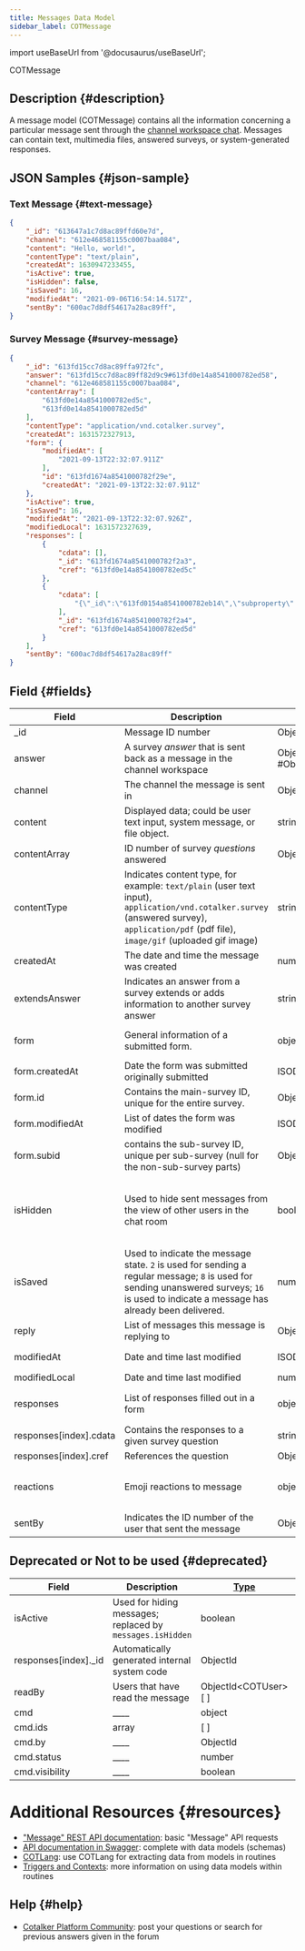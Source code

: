 ```yaml
---
title: Messages Data Model
sidebar_label: COTMessage
---
```

import useBaseUrl from '@docusaurus/useBaseUrl';

<span className="hero__subtitle">COTMessage</span>

## Description {#description}

A message model (COTMessage) contains all the information concerning a particular message sent through the [channel workspace chat](/docs/documentation/client/channels#channel-workspace-layout). Messages can contain text, multimedia files, answered surveys, or system-generated responses.



## JSON Samples {#json-sample}

### Text Message {#text-message}
```json
{
    "_id": "613647a1c7d8ac89ffd60e7d",
    "channel": "612e468581155c0007baa084",
    "content": "Hello, world!",
    "contentType": "text/plain",
    "createdAt": 1630947233455,
    "isActive": true,
    "isHidden": false,
    "isSaved": 16,
    "modifiedAt": "2021-09-06T16:54:14.517Z",
    "sentBy": "600ac7d8df54617a28ac89ff",
}
```

### Survey Message {#survey-message}
```json
{
    "_id": "613fd15cc7d8ac89ffa972fc",
    "answer": "613fd15cc7d8ac89ff82d9c9#613fd0e14a8541000782ed58",
    "channel": "612e468581155c0007baa084",
    "contentArray": [
        "613fd0e14a8541000782ed5c",
        "613fd0e14a8541000782ed5d"
    ],
    "contentType": "application/vnd.cotalker.survey",
    "createdAt": 1631572327913,
    "form": {
        "modifiedAt": [
            "2021-09-13T22:32:07.911Z"
        ],
        "id": "613fd1674a8541000782f29e",
        "createdAt": "2021-09-13T22:32:07.911Z"
    },
    "isActive": true,
    "isSaved": 16,
    "modifiedAt": "2021-09-13T22:32:07.926Z",
    "modifiedLocal": 1631572327639,
    "responses": [
        {
            "cdata": [],
            "_id": "613fd1674a8541000782f2a3",
            "cref": "613fd0e14a8541000782ed5c"
        },
        {
            "cdata": [
                "{\"_id\":\"613fd0154a8541000782eb14\",\"subproperty\":[],\"isActive\":true,\"name\":{\"code\":\"nyc_00\",\"display\":\"New York\"},\"propertyType\":\"location\",\"company\":\"600ac7d8df5461626aac89c0\",\"createdAt\":\"2021-09-13T22:26:29.673Z\",\"modifiedAt\":\"2021-09-13T22:26:29.686Z\"}"
            ],
            "_id": "613fd1674a8541000782f2a4",
            "cref": "613fd0e14a8541000782ed5d"
        }
    ],
    "sentBy": "600ac7d8df54617a28ac89ff"
}
```



## Field {#fields}

| Field | Description | [Type](/docs/documentation/models/overview_model#data-types) | Notes |
| ----  | ---- | ----------- | ----  |
| \_id | Message ID number | ObjectId<COTMessage\> | |
| answer | A survey _answer_ that is sent back as a message in the channel workspace | ObjectId<COTAnswer.uuid\> #ObjectId<COTSurvey\> | [Answers Model](/docs/documentation/models/surveys/model_answers), [Survey Model](/docs/documentation/models/surveys/model_surveys) |
| channel | The channel the message is sent in | ObjectId<COTChannel\> | [Channel Model](/docs/documentation/models/communication/model_channels) |
| content | Displayed data; could be user text input, system message, or file object. | string | Required. For details, go to [COTMessageContentType](/docs/documentation/models/communication/model_messageContent). |
| contentArray | ID number of survey _questions_ answered | ObjectId<COTQuestion\>[ ] | [Question Model](/docs/documentation/models/surveys/model_questions) |
| contentType | Indicates content type, for example: `text/plain` (user text input), `application/vnd.cotalker.survey` (answered survey), `application/pdf` (pdf file), `image/gif` (uploaded gif image) | string | Required. For details, go to [COTMessageContentType](/docs/documentation/models/communication/model_messageContent). |
| createdAt | The date and time the message was created | number | Unix epoch time format |
| extendsAnswer | Indicates an answer from a survey extends or adds information to another survey answer | string | Superseded by [COTQuestion](/docs/documentation/models/surveys/model_questions) Content Type `survey+survey`. See also [Survey Component](/docs/documentation/admin/survey/components/survey). |
| form | General information of a submitted form. | object | A copy of the question responses can be found in `messages.responses` |
| form.createdAt | Date the form was submitted originally submitted | ISODate | YYYY-MM-DDTHH:mm:ss.SSSZ |
| form.id | Contains the main-survey ID, unique for the entire survey. | ObjectId | |
| form.modifiedAt | List of dates the form was modified | ISODate[ ] | YYYY-MM-DDTHH:mm:ss.SSSZ  |
| form.subid | contains the sub-survey ID, unique per sub-survey (null for the non-sub-survey parts) | ObjectId | |
| isHidden | Used to hide sent messages from the view of other users in the chat room | boolean | When users choose to delete a message from the channel's workspace, this option is set to `true`; messages are never truly deleted, just hidden. |
| isSaved | Used to indicate the message state. `2` is used for sending a regular message; `8` is used for sending unanswered surveys; `16` is used to indicate a message has already been delivered. | number | Use with precaution; consult the [Cotalker Platform Community](https://github.com/Cotalker/documentation/discussions) for further details |
| reply | List of messages this message is replying to | ObjectID<COTMessage\>[ ] | |
| modifiedAt | Date and time last modified | ISODate | YYYY-MM-DDTHH:mm:ss.SSSZ  |
| modifiedLocal | Date and time last modified | number | Unix epoch time format |
| responses | List of responses filled out in a form | object[ ] | Check `message.form` for the forms identification data | 
| responses[index].cdata | Contains the responses to a given survey question | string[ ] | |
| responses[index].cref | References the question | ObjectId<COTQuestion\> | [Question Model](/docs/documentation/models/surveys/model_questions) |
| reactions | Emoji reactions to message | object | Emojis used on message appear as object keys, e.g., `reactions.laugh`, `reactions.rocket` |
| sentBy | Indicates the ID number of the user that sent the message | ObjectId<COTUser\> | [User Model](/docs/documentation/models/users/model_users) |

## Deprecated or Not to be used {#deprecated}
| Field | Description | [Type](/docs/documentation/models/overview_model#data-types) | Notes |
| ----  | ---- | ----------- | ----  |
| isActive | Used for hiding messages; replaced by `messages.isHidden` | boolean | DEPRECATED |
| responses[index].\_id | Automatically generated internal system code | ObjectId | Not to be used |
| readBy | Users that have read the message | ObjectId<COTUser\>[ ] | Deprecated |
| cmd | ____ | object | DEPRECATED |
| cmd.ids | array | [ ] | DEPRECATED |
| cmd.by | ____ | ObjectId | DEPRECATED |
| cmd.status | ____ | number | DEPRECATED |
| cmd.visibility | ____ | boolean | DEPRECATED |

# Additional Resources {#resources}

- ["Message" REST API documentation](/docs/documentation/api/communication/messages): basic "Message" API requests
- [API documentation in Swagger](https://www.cotalker.com/swagger/core/?key=woubtjf4olr0t4zgutuwn6scbcm6hd3qh1cgl5obmohpbm3mfublnwcvv67lodgjvd3h86s9ppshtvmf95gepsqh6nizq9liu7f): complete with data models (schemas)
- [COTLang](/docs/documentation/automation/admin_cotlang): use COTLang for extracting data from models in routines
- [Triggers and Contexts](/docs/documentation/automation/triggers_and_contexts): more information on using data models within routines

## Help {#help}

- [Cotalker Platform Community](https://github.com/Cotalker/documentation/discussions): post your questions or search for previous answers given in the forum

